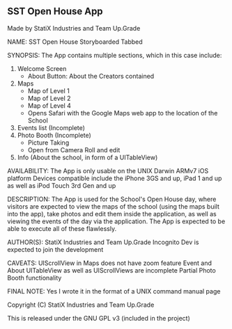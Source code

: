 SST Open House App
-------------------------------------------------------------------------------------
Made by StatiX Industries and Team Up.Grade

NAME: 
SST Open House Storyboarded Tabbed

SYNOPSIS:
The App contains multiple sections, which in this case include:

1. Welcome Screen
	* About Button: About the Creators contained
2. Maps
	* Map of Level 1
	* Map of Level 2
	* Map of Level 4
	* Opens Safari with the Google Maps web app to the location of the School
3. Events list (Incomplete)
4. Photo Booth (Incomplete)
	* Picture Taking
	* Open from Camera Roll and edit
5. Info (About the school, in form of a UITableView)


AVAILABILITY:
The App is only usable on the UNIX Darwin ARMv7 iOS platform
Devices compatible include the iPhone 3GS and up, iPad 1 and up as well as iPod Touch 3rd Gen and up

DESCRIPTION:
The App is used for the School's Open House day, where visitors are expected to view the maps
of the school (using the maps built into the app), take photos and edit them inside 
the application, as well as viewing the events of the day via the application. The App is 
expected to be able to execute all of these flawlessly.

AUTHOR(S):
StatiX Industries and Team Up.Grade
Incognito Dev is expected to join the development

CAVEATS:
UIScrollView in Maps does not have zoom feature
Event and About UITableView as well as UIScrollViews are incomplete
Partial Photo Booth functionality

FINAL NOTE:
Yes I wrote it in the format of a UNIX command manual page

Copyright (C) StatiX Industries and Team Up.Grade

This is released under the GNU GPL v3 (included in the project)
